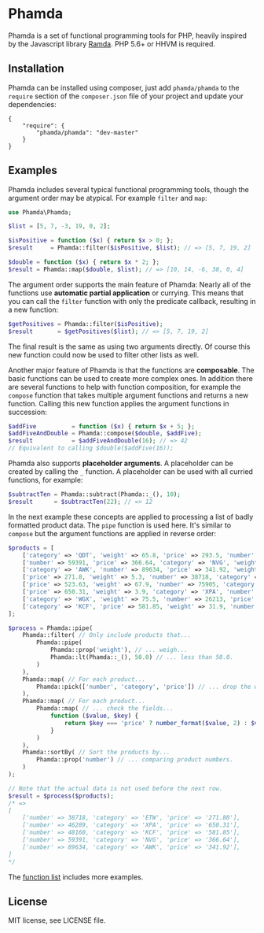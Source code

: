 # Phamda

Phamda is a set of functional programming tools for PHP, heavily inspired by the Javascript library
[Ramda](http://ramdajs.com/). PHP 5.6+ or HHVM is required.

## Installation

Phamda can be installed using composer, just add `phamda/phamda` to the `require` section of the
`composer.json` file of your project and update your dependencies:

```
{
    "require": {
        "phamda/phamda": "dev-master"
    }
}
```

## Examples

Phamda includes several typical functional programming tools, though the argument order may be atypical. For
example `filter` and `map`:

```php
use Phamda\Phamda;

$list = [5, 7, -3, 19, 0, 2];

$isPositive = function ($x) { return $x > 0; };
$result     = Phamda::filter($isPositive, $list); // => [5, 7, 19, 2]

$double = function ($x) { return $x * 2; };
$result = Phamda::map($double, $list); // => [10, 14, -6, 38, 0, 4]
```

The argument order supports the main feature of Phamda: Nearly all of the functions use **automatic partial
application** or currying. This means that you can call the `filter` function with only the predicate
callback, resulting in a new function:

```php
$getPositives = Phamda::filter($isPositive);
$result       = $getPositives($list); // => [5, 7, 19, 2]
```

The final result is the same as using two arguments directly. Of course this new function could now be used
to filter other lists as well.

Another major feature of Phamda is that the functions are **composable**. The basic functions can be used to
create more complex ones. In addition there are several functions to help with function composition, for
example the `compose` function that takes multiple argument functions and returns a new function. Calling
this new function applies the argument functions in succession:

```php
$addFive          = function ($x) { return $x + 5; };
$addFiveAndDouble = Phamda::compose($double, $addFive);
$result           = $addFiveAndDouble(16); // => 42
// Equivalent to calling $double($addFive(16));
```

Phamda also supports **placeholder arguments**. A placeholder can be created by calling the `_` function.
A placeholder can be used with all curried functions, for example:

```php
$subtractTen = Phamda::subtract(Phamda::_(), 10);
$result      = $subtractTen(22); // => 12
```

In the next example these concepts are applied to processing a list of badly formatted product data.
The `pipe` function is used here. It's similar to `compose` but the argument functions are applied in
reverse order:

```php
$products = [
    ['category' => 'QDT', 'weight' => 65.8, 'price' => 293.5, 'number' => 15708],
    ['number' => 59391, 'price' => 366.64, 'category' => 'NVG', 'weight' => 15.5],
    ['category' => 'AWK', 'number' => 89634, 'price' => 341.92, 'weight' => 35],
    ['price' => 271.8, 'weight' => 5.3, 'number' => 38718, 'category' => 'ETW'],
    ['price' => 523.63, 'weight' => 67.9, 'number' => 75905, 'category' => 'YVM'],
    ['price' => 650.31, 'weight' => 3.9, 'category' => 'XPA', 'number' => 46289],
    ['category' => 'WGX', 'weight' => 75.5, 'number' => 26213, 'price' => 471.44],
    ['category' => 'KCF', 'price' => 581.85, 'weight' => 31.9, 'number' => 48160],
];

$process = Phamda::pipe(
    Phamda::filter( // Only include products that...
        Phamda::pipe(
            Phamda::prop('weight'), // ... weigh...
            Phamda::lt(Phamda::_(), 50.0) // ... less than 50.0.
        )
    ),
    Phamda::map( // For each product...
        Phamda::pick(['number', 'category', 'price']) // ... drop the weight field and fix field order.
    ),
    Phamda::map( // For each product...
        Phamda::map( // ... check the fields...
            function ($value, $key) {
                return $key === 'price' ? number_format($value, 2) : $value; // ... and format the price.
            }
        )
    ),
    Phamda::sortBy( // Sort the products by...
        Phamda::prop('number') // ... comparing product numbers.
    )
);

// Note that the actual data is not used before the next row.
$result = $process($products);
/* =>
[
    ['number' => 38718, 'category' => 'ETW', 'price' => '271.80'],
    ['number' => 46289, 'category' => 'XPA', 'price' => '650.31'],
    ['number' => 48160, 'category' => 'KCF', 'price' => '581.85'],
    ['number' => 59391, 'category' => 'NVG', 'price' => '366.64'],
    ['number' => 89634, 'category' => 'AWK', 'price' => '341.92'],
]
*/
```

The [function list](docs/Functions.md) includes more examples.

## License

MIT license, see LICENSE file.
